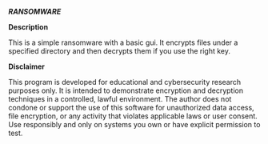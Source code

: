 ***RANSOMWARE***

**Description**

This is a simple ransomware with a basic gui. It encrypts files under a specified directory and then decrypts them if you use the right key.

**Disclaimer**

This program is developed for educational and cybersecurity research purposes only.
It is intended to demonstrate encryption and decryption techniques in a controlled, lawful environment.
The author does not condone or support the use of this software for unauthorized data access, file encryption, or any activity that violates applicable laws or user consent.
Use responsibly and only on systems you own or have explicit permission to test.
